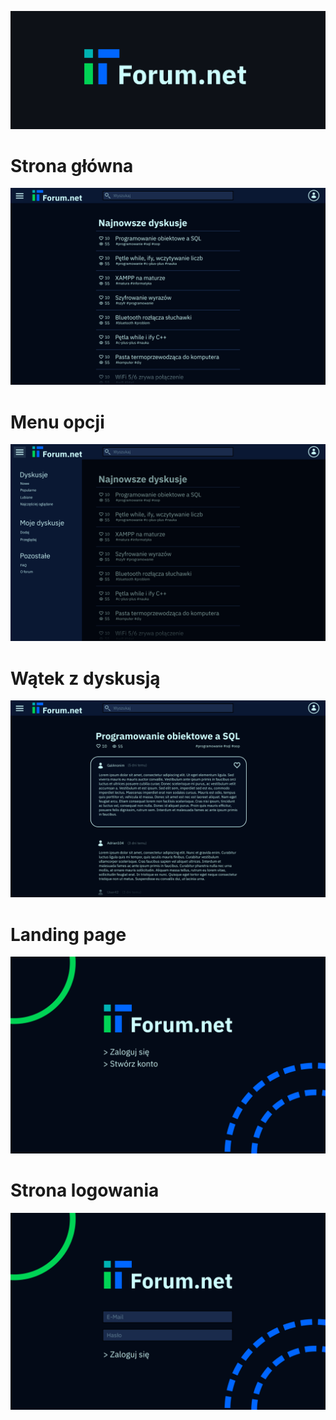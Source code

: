![](resources/logo/logo.svg)

# Strona główna
![](resources/concept-desktop/1.png)

# Menu opcji
![](resources/concept-desktop/2.png)

# Wątek z dyskusją
![](resources/concept-desktop/3.png)

# Landing page
![](resources/concept-desktop/4.png)

# Strona logowania
![](resources/concept-desktop/5.png)
